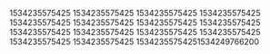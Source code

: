 1534235575425
1534235575425
1534235575425
1534235575425
1534235575425
1534235575425
1534235575425
1534235575425
1534235575425
1534235575425
1534235575425
1534235575425
1534235575425
1534235575425
15342355754251534249766200